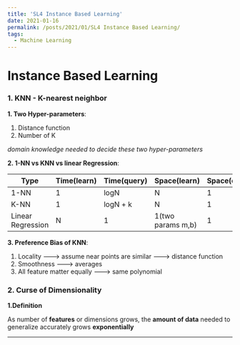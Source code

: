```yaml
---
title: 'SL4 Instance Based Learning'
date: 2021-01-16
permalink: /posts/2021/01/SL4 Instance Based Learning/
tags:
  - Machine Learning
---
```




Instance Based Learning
======

### 1. KNN - K-nearest neighbor

**1. Two Hyper-parameters**: 
1. Distance function
2. Number of K

*domain knowledge needed to decide these two hyper-parameters*

**2. 1-NN vs KNN vs linear Regression**:

Type              | Time(learn) | Time(query) | Space(learn)      | Space(query)
----------------- | ----------- | ----------- | ----------------- | ------------
1-NN              | 1           | logN        | N                 | 1
K-NN              | 1           | logN + k    | N                 | 1
Linear Regression | N           | 1           | 1(two params m,b) | 1

**3. Preference Bias of KNN**:

1. Locality ---> assume near points are similar ---> distance function
2. Smoothness ---> averages
3. All feature matter equally ---> same polynomial

### 2. Curse of Dimensionality

**1.Definition**

As number of __features__ or dimensions grows, the __amount of data__ needed to generalize accurately grows __exponentially__

------